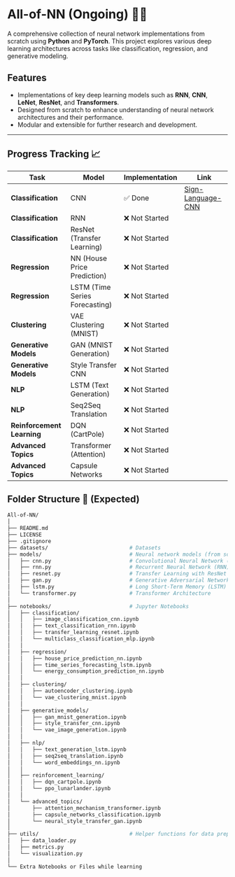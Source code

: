 # All-of-NN (Ongoing) 🧠🔧
A comprehensive collection of neural network implementations from scratch using **Python** and **PyTorch**. This project explores various deep learning architectures across tasks like classification, regression, and generative modeling.

## Features
- Implementations of key deep learning models such as **RNN**, **CNN**, **LeNet**, **ResNet**, and **Transformers**.
- Designed from scratch to enhance understanding of neural network architectures and their performance.
- Modular and extensible for further research and development.

---

## Progress Tracking 📈

| Task                         | Model                          | Implementation   | Link            
|------------------------------|--------------------------------|------------------|-----------------
| **Classification**           | CNN                            | ✅ Done          | [Sign-Language-CNN](https://github.com/Tejas242/Sign-Language-CNN)
| **Classification**           | RNN                            | ❌ Not Started   |
| **Classification**           | ResNet (Transfer Learning)     | ❌ Not Started   | 
| **Regression**               | NN (House Price Prediction)    | ❌ Not Started   |
| **Regression**               | LSTM (Time Series Forecasting) | ❌ Not Started   |
| **Clustering**               | VAE Clustering (MNIST)         | ❌ Not Started   |
| **Generative Models**        | GAN (MNIST Generation)         | ❌ Not Started   |
| **Generative Models**        | Style Transfer CNN             | ❌ Not Started   |
| **NLP**                      | LSTM (Text Generation)         | ❌ Not Started   |
| **NLP**                      | Seq2Seq Translation            | ❌ Not Started   |
| **Reinforcement Learning**   | DQN (CartPole)                 | ❌ Not Started   | 
| **Advanced Topics**          | Transformer (Attention)        | ❌ Not Started   |
| **Advanced Topics**          | Capsule Networks               | ❌ Not Started   | 

## Folder Structure 📂 (Expected)

```bash
All-of-NN/
│
├── README.md
├── LICENSE
├── .gitignore
├── datasets/                          # Datasets 
├── models/                            # Neural network models (from scratch)
│   ├── cnn.py                         # Convolutional Neural Network (CNN)
│   ├── rnn.py                         # Recurrent Neural Network (RNN)
│   ├── resnet.py                      # Transfer Learning with ResNet
│   ├── gan.py                         # Generative Adversarial Network (GAN)
│   ├── lstm.py                        # Long Short-Term Memory (LSTM)
│   └── transformer.py                 # Transformer Architecture
│
├── notebooks/                         # Jupyter Notebooks
│   ├── classification/
│   │   ├── image_classification_cnn.ipynb
│   │   ├── text_classification_rnn.ipynb
│   │   ├── transfer_learning_resnet.ipynb
│   │   └── multiclass_classification_mlp.ipynb
│   │
│   ├── regression/
│   │   ├── house_price_prediction_nn.ipynb
│   │   ├── time_series_forecasting_lstm.ipynb
│   │   └── energy_consumption_prediction_nn.ipynb
│   │
│   ├── clustering/
│   │   ├── autoencoder_clustering.ipynb
│   │   └── vae_clustering_mnist.ipynb
│   │
│   ├── generative_models/
│   │   ├── gan_mnist_generation.ipynb
│   │   ├── style_transfer_cnn.ipynb
│   │   └── vae_image_generation.ipynb
│   │
│   ├── nlp/
│   │   ├── text_generation_lstm.ipynb
│   │   ├── seq2seq_translation.ipynb
│   │   └── word_embeddings_nn.ipynb
│   │
│   ├── reinforcement_learning/
│   │   ├── dqn_cartpole.ipynb
│   │   └── ppo_lunarlander.ipynb
│   │
│   └── advanced_topics/
│       ├── attention_mechanism_transformer.ipynb
│       ├── capsule_networks_classification.ipynb
│       └── neural_style_transfer_gan.ipynb
│
├── utils/                             # Helper functions for data preprocessing, model training
│   ├── data_loader.py
│   ├── metrics.py
│   └── visualization.py
│
└── Extra Notebooks or Files while learning
```
